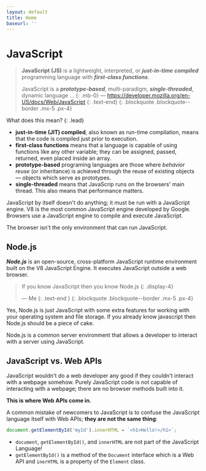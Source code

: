 ```yaml
---
layout: default
title: Home
baseurl: ''
---
```



# JavaScript

> **JavaScript (JS)** is a lightweight, interpreted, or ***just-in-time 
> compiled*** programming language with ***first-class functions***. 
> 
> JavaScript is a 
> ***prototype-based***, multi-paradigm, ***single-threaded***, dynamic 
> language &hellip;
> {: .mb-0}
> &mdash; <https://developer.mozilla.org/en-US/docs/Web/JavaScript>
> {: .text-end}
{: .blockquote .blockquote--border .mx-5 .px-4}


What does this mean?
{: .lead}

- **just-in-time (JIT) compiled**, also known as run-time compilation, means that the code is compiled just prior to execution.
- **first-class functions** means that a language is capable of using functions like any other variable; they can be assigned, passed, returned, even placed inside an array.
- **prototype-based** programing languages are those where *behavior reuse* (or inheritance) is achieved through the reuse of existing objects &mdash; objects which serve as prototypes.
- **single-threaded** means that JavaScrip runs on the browsers' main thread. This also means that performance matters.

JavaScript by itself doesn't do anything; it must be run with a JavaScript engine.
V8 is the most common JavaScript engine developed by Google.
Browsers use a JavaScript engine to compile and execute JavaScript.

The browser isn't the only environment that can run JavaScript.

## Node.js

***Node.js*** is an open-source, cross-platform JavaScript runtime environment built on the V8 JavaScript Engine.
It executes JavaScript outside a web browser.



> If you know JavaScript then you know Node.js
> {: .display-4}
> 
> &mdash; Me
> {: .text-end }
{: .blockquote .blockquote--border .mx-5 .px-4}

Yes, Node.js is just JavaScript with some extra features for working with your operating system and file storage.
If you already know javascript then Node.js should be a piece of cake.

Node.js is a common server environment that allows a developer to interact with a server using JavaScript.

## JavaScript vs. Web APIs

JavaScript wouldn't do a web developer any good if they couldn't interact with a webpage somehow.
Purely JavaScript code is not capable of interacting with a webpage; there are no browser methods built into it.

**This is where Web APIs come in.**

A common mistake of newcomers to JavaScript is to confuse the JavaScript language itself with Web APIs; **they are not the same thing**:
```javascript
document.getElementById('myId').innerHTML = `<h1>Hello!</h1>`;
```

- `document`, `getElementById()`, and `innerHTML` are not part of the JavaScript Language!
- `getElementById()` is a method of the `Document` interface which is a Web API and `inerHTML` is a property of the `Element` class.

